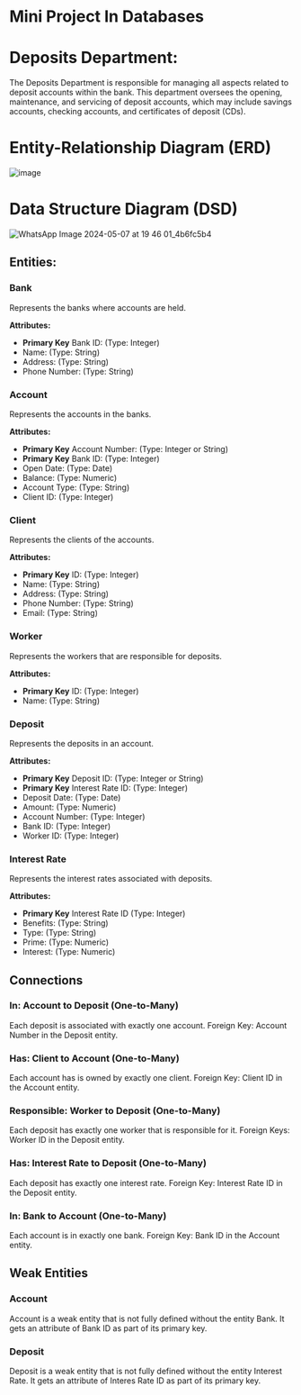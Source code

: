 # Mini Project In Databases
# Deposits Department:
The Deposits Department is responsible for managing all aspects related to deposit accounts within the bank.
This department oversees the opening, maintenance, and servicing of deposit accounts, which may include savings accounts, checking accounts, and certificates of deposit (CDs).
# Entity-Relationship Diagram (ERD)
![image](https://github.com/yosef147yosef/Mini-project-in-databases/assets/126463473/64e44721-f19c-42ef-a747-b9bdad8fb3bf)


# Data Structure Diagram (DSD)
![WhatsApp Image 2024-05-07 at 19 46 01_4b6fc5b4](https://github.com/yosef147yosef/Mini-project-in-databases/assets/128507240/66d66744-76a7-41a5-8f9c-378687efc2b0)

## Entities:

### Bank

Represents the banks where accounts are held.

**Attributes:**
- **Primary Key** Bank ID: (Type: Integer)
- Name: (Type: String)
- Address: (Type: String)
- Phone Number: (Type: String)

### Account

Represents the accounts in the banks.

**Attributes:**
- **Primary Key** Account Number: (Type: Integer or String)
- **Primary Key** Bank ID: (Type: Integer)
- Open Date: (Type: Date)
- Balance: (Type: Numeric)
- Account Type: (Type: String)
- Client ID: (Type: Integer)


### Client

Represents the clients of the accounts.

**Attributes:**
- **Primary Key** ID: (Type: Integer)
- Name: (Type: String)
- Address: (Type: String)
- Phone Number: (Type: String)
- Email: (Type: String)

### Worker

Represents the workers that are responsible for deposits.

**Attributes:**
- **Primary Key** ID: (Type: Integer)
- Name: (Type: String)

### Deposit

Represents the deposits in an account.

**Attributes:**
- **Primary Key** Deposit ID: (Type: Integer or String)
- **Primary Key** Interest Rate ID: (Type: Integer)
- Deposit Date: (Type: Date)
- Amount: (Type: Numeric)
- Account Number: (Type: Integer)
- Bank ID: (Type: Integer)
- Worker ID: (Type: Integer)

### Interest Rate

Represents the interest rates associated with deposits.

**Attributes:**
- **Primary Key** Interest Rate ID (Type: Integer)
- Benefits: (Type: String)
- Type: (Type: String)
- Prime: (Type: Numeric)
- Interest: (Type: Numeric)

  
## Connections

### In: Account to Deposit (One-to-Many)

Each deposit is associated with exactly one account.
Foreign Key: Account Number in the Deposit entity.

### Has: Client to Account (One-to-Many)

Each account has is owned by exactly one client.
Foreign Key: Client ID in the Account entity.

### Responsible: Worker to Deposit (One-to-Many)

Each deposit has exactly one worker that is responsible for it.
Foreign Keys: Worker ID in the Deposit entity.

### Has: Interest Rate to Deposit (One-to-Many)

Each deposit has exactly one interest rate.
Foreign Key: Interest Rate ID in the Deposit entity.

### In: Bank to Account (One-to-Many)

Each account is in exactly one bank.
Foreign Key: Bank ID in the Account entity.


## Weak Entities

### Account
Account is a weak entity that is not fully defined without the entity Bank.
It gets an attribute of Bank ID as part of its primary key.

### Deposit
Deposit is a weak entity that is not fully defined without the entity Interest Rate.
It gets an attribute of Interes Rate ID as part of its primary key.

